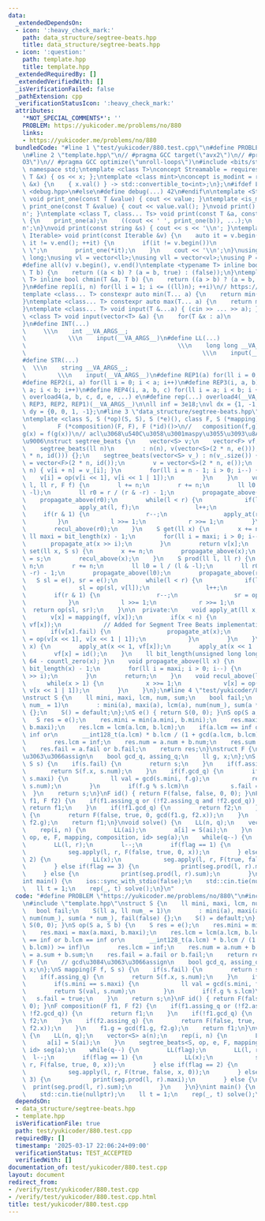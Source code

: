 ```yaml
---
data:
  _extendedDependsOn:
  - icon: ':heavy_check_mark:'
    path: data_structure/segtree-beats.hpp
    title: data_structure/segtree-beats.hpp
  - icon: ':question:'
    path: template.hpp
    title: template.hpp
  _extendedRequiredBy: []
  _extendedVerifiedWith: []
  _isVerificationFailed: false
  _pathExtension: cpp
  _verificationStatusIcon: ':heavy_check_mark:'
  attributes:
    '*NOT_SPECIAL_COMMENTS*': ''
    PROBLEM: https://yukicoder.me/problems/no/880
    links:
    - https://yukicoder.me/problems/no/880
  bundledCode: "#line 1 \"test/yukicoder/880.test.cpp\"\n#define PROBLEM \"https://yukicoder.me/problems/no/880\"\
    \n#line 2 \"template.hpp\"\n// #pragma GCC target(\"avx2\")\n// #pragma GCC optimize(\"\
    O3\")\n// #pragma GCC optimize(\"unroll-loops\")\n#include <bits/stdc++.h>\nusing\
    \ namespace std;\ntemplate <class T>\nconcept Streamable = requires(ostream os,\
    \ T &x) { os << x; };\ntemplate <class mint>\nconcept is_modint = requires(mint\
    \ &x) {\n    { x.val() } -> std::convertible_to<int>;\n};\n#ifdef LOCAL\n#include\
    \ <debug.hpp>\n#else\n#define debug(...) 42\n#endif\n\ntemplate <Streamable T>\
    \ void print_one(const T &value) { cout << value; }\ntemplate <is_modint T> void\
    \ print_one(const T &value) { cout << value.val(); }\nvoid print() { cout << '\\\
    n'; }\ntemplate <class T, class... Ts> void print(const T &a, const Ts &...b)\
    \ {\n    print_one(a);\n    ((cout << ' ', print_one(b)), ...);\n    cout << '\\\
    n';\n}\nvoid print(const string &s) { cout << s << '\\n'; }\ntemplate <ranges::range\
    \ Iterable> void print(const Iterable &v) {\n    auto it = v.begin();\n    for(;\
    \ it != v.end(); ++it) {\n        if(it != v.begin())\n            cout << \"\
    \ \";\n        print_one(*it);\n    }\n    cout << '\\n';\n}\nusing ll = long\
    \ long;\nusing vl = vector<ll>;\nusing vll = vector<vl>;\nusing P = pair<ll, ll>;\n\
    #define all(v) v.begin(), v.end()\ntemplate <typename T> inline bool chmax(T &a,\
    \ T b) {\n    return ((a < b) ? (a = b, true) : (false));\n}\ntemplate <typename\
    \ T> inline bool chmin(T &a, T b) {\n    return ((a > b) ? (a = b, true) : (false));\n\
    }\n#define rep1(i, n) for(ll i = 1; i <= ((ll)n); ++i)\n// https://trap.jp/post/1224/\n\
    template <class... T> constexpr auto min(T... a) {\n    return min(initializer_list<common_type_t<T...>>{a...});\n\
    }\ntemplate <class... T> constexpr auto max(T... a) {\n    return max(initializer_list<common_type_t<T...>>{a...});\n\
    }\ntemplate <class... T> void input(T &...a) { (cin >> ... >> a); }\ntemplate\
    \ <class T> void input(vector<T> &a) {\n    for(T &x : a)\n        cin >> x;\n\
    }\n#define INT(...)                                                          \
    \     \\\n    int __VA_ARGS__;                                               \
    \            \\\n    input(__VA_ARGS__)\n#define LL(...)                     \
    \                                           \\\n    long long __VA_ARGS__;   \
    \                                                  \\\n    input(__VA_ARGS__)\n\
    #define STR(...)                                                             \
    \  \\\n    string __VA_ARGS__;                                               \
    \         \\\n    input(__VA_ARGS__)\n#define REP1(a) for(ll i = 0; i < a; i++)\n\
    #define REP2(i, a) for(ll i = 0; i < a; i++)\n#define REP3(i, a, b) for(ll i =\
    \ a; i < b; i++)\n#define REP4(i, a, b, c) for(ll i = a; i < b; i += c)\n#define\
    \ overload4(a, b, c, d, e, ...) e\n#define rep(...) overload4(__VA_ARGS__, REP4,\
    \ REP3, REP2, REP1)(__VA_ARGS__)\n\nll inf = 3e18;\nvl dx = {1, -1, 0, 0};\nvl\
    \ dy = {0, 0, 1, -1};\n#line 3 \"data_structure/segtree-beats.hpp\"\n// https://rsm9.hatenablog.com/entry/2021/02/01/220408\n\
    \ntemplate <class S, S (*op)(S, S), S (*e)(), class F, S (*mapping)(F, S),\n \
    \         F (*composition)(F, F), F (*id)()>\n//   composition(f,g)(x) = f\u2218\
    g(x) = f(g(x))\n// acl\u3068\u540C\u3058\u3001maspy\u3055\u3093\u8A18\u4E8B\u3068\
    \u9006\nstruct segtree_beats {\n    vector<S> v;\n    vector<F> vf;\n    ll n;\n\
    \    segtree_beats(ll n)\n        : n(n), v(vector<S>(2 * n, e())), vf(vector<F>(2\
    \ * n, id())) {};\n    segtree_beats(vector<S> v_) : n(v_.size()) {\n        vf\
    \ = vector<F>(2 * n, id());\n        v = vector<S>(2 * n, e());\n        rep(i,\
    \ n) { v[i + n] = v_[i]; }\n        for(ll i = n - 1; i > 0; i--) {\n        \
    \    v[i] = op(v[i << 1], v[i << 1 | 1]);\n        }\n    }\n    void apply(ll\
    \ l, ll r, F f) {\n        l += n;\n        r += n;\n        ll l0 = l / (l &\
    \ -l);\n        ll r0 = r / (r & -r) - 1;\n        propagate_above(l0);\n    \
    \    propagate_above(r0);\n        while(l < r) {\n            if(l & 1) {\n \
    \               apply_at(l, f);\n                l++;\n            }\n       \
    \     if(r & 1) {\n                r--;\n                apply_at(r, f);\n   \
    \         }\n            l >>= 1;\n            r >>= 1;\n        }\n        recul_above(l0);\n\
    \        recul_above(r0);\n    }\n    S get(ll x) {\n        x += n;\n       \
    \ ll maxi = bit_length(x) - 1;\n        for(ll i = maxi; i > 0; i--) {\n     \
    \       propagate_at(x >> i);\n        }\n        return v[x];\n    }\n    void\
    \ set(ll x, S s) {\n        x += n;\n        propagate_above(x);\n        v[x]\
    \ = s;\n        recul_above(x);\n    }\n    S prod(ll l, ll r) {\n        l +=\
    \ n;\n        r += n;\n        ll l0 = l / (l & -l);\n        ll r0 = r / (r &\
    \ -r) - 1;\n        propagate_above(l0);\n        propagate_above(r0);\n     \
    \   S sl = e(), sr = e();\n        while(l < r) {\n            if(l & 1) {\n \
    \               sl = op(sl, v[l]);\n                l++;\n            }\n    \
    \        if(r & 1) {\n                r--;\n                sr = op(v[r], sr);\n\
    \            }\n            l >>= 1;\n            r >>= 1;\n        }\n      \
    \  return op(sl, sr);\n    }\n\n  private:\n    void apply_at(ll x, F f) {\n \
    \       v[x] = mapping(f, v[x]);\n        if(x < n) {\n            vf[x] = composition(f,\
    \ vf[x]);\n            // Added for Segment Tree Beats implementation.\n     \
    \       if(v[x].fail) {\n                propagate_at(x);\n                v[x]\
    \ = op(v[x << 1], v[x << 1 | 1]);\n            }\n        }\n    }\n    void propagate_at(ll\
    \ x) {\n        apply_at(x << 1, vf[x]);\n        apply_at(x << 1 | 1, vf[x]);\n\
    \        vf[x] = id();\n    }\n    ll bit_length(unsigned long long x) { return\
    \ 64 - countl_zero(x); }\n    void propagate_above(ll x) {\n        ll maxi =\
    \ bit_length(x) - 1;\n        for(ll i = maxi; i > 0; i--) {\n            propagate_at(x\
    \ >> i);\n        }\n        return;\n    }\n    void recul_above(ll x) {\n  \
    \      while(x > 1) {\n            x >>= 1;\n            v[x] = op(v[x << 1],\
    \ v[x << 1 | 1]);\n        }\n    }\n};\n#line 4 \"test/yukicoder/880.test.cpp\"\
    \nstruct S {\n    ll mini, maxi, lcm, num, sum;\n    bool fail;\n    S(ll a, ll\
    \ num_ = 1)\n        : mini(a), maxi(a), lcm(a), num(num_), sum(a * num_), fail(false)\
    \ {};\n    S() = default;\n};\nS e() { return S(0, 0); }\nS op(S a, S b) {\n \
    \   S res = e();\n    res.mini = min(a.mini, b.mini);\n    res.maxi = max(a.maxi,\
    \ b.maxi);\n    res.lcm = lcm(a.lcm, b.lcm);\n    if(a.lcm == inf or b.lcm ==\
    \ inf or\n       __int128_t(a.lcm) * b.lcm / (1 + gcd(a.lcm, b.lcm)) >= inf)\n\
    \        res.lcm = inf;\n    res.num = a.num + b.num;\n    res.sum = a.sum + b.sum;\n\
    \    res.fail = a.fail or b.fail;\n    return res;\n}\nstruct F {\n    // gcd\u3084\
    \u3063\u3066assign\n    bool gcd_q, assing_q;\n    ll g, x;\n};\nS mapping(F f,\
    \ S s) {\n    if(s.fail) {\n        return s;\n    }\n    if(f.assing_q) {\n \
    \       return S(f.x, s.num);\n    }\n    if(f.gcd_q) {\n        if(s.mini ==\
    \ s.maxi) {\n            ll val = gcd(s.mini, f.g);\n            return S(val,\
    \ s.num);\n        }\n        if(f.g % s.lcm)\n            s.fail = true;\n  \
    \  }\n    return s;\n}\nF id() { return F(false, false, 0, 0); }\nF composition(F\
    \ f1, F f2) {\n    if(f1.assing_q or (!f2.assing_q and !f2.gcd_q)) {\n       \
    \ return f1;\n    }\n    if(!f1.gcd_q) {\n        return f2;\n    }\n    if(f2.assing_q)\
    \ {\n        return F(false, true, 0, gcd(f1.g, f2.x));\n    }\n    f1.g = gcd(f1.g,\
    \ f2.g);\n    return f1;\n}\nvoid solve() {\n    LL(n, q);\n    vector<S> a(n);\n\
    \    rep(i, n) {\n        LL(ai);\n        a[i] = S(ai);\n    }\n    segtree_beats<S,\
    \ op, e, F, mapping, composition, id> seg(a);\n    while(q--) {\n        LL(flag);\n\
    \        LL(l, r);\n        l--;\n        if(flag == 1) {\n            LL(x);\n\
    \            seg.apply(l, r, F(false, true, 0, x));\n        } else if(flag ==\
    \ 2) {\n            LL(x);\n            seg.apply(l, r, F(true, false, x, 0));\n\
    \        } else if(flag == 3) {\n            print(seg.prod(l, r).maxi);\n   \
    \     } else {\n            print(seg.prod(l, r).sum);\n        }\n    }\n}\n\
    int main() {\n    ios::sync_with_stdio(false);\n    std::cin.tie(nullptr);\n \
    \   ll t = 1;\n    rep(_, t) solve();\n}\n"
  code: "#define PROBLEM \"https://yukicoder.me/problems/no/880\"\n#include \"data_structure/segtree-beats.hpp\"\
    \n#include \"template.hpp\"\nstruct S {\n    ll mini, maxi, lcm, num, sum;\n \
    \   bool fail;\n    S(ll a, ll num_ = 1)\n        : mini(a), maxi(a), lcm(a),\
    \ num(num_), sum(a * num_), fail(false) {};\n    S() = default;\n};\nS e() { return\
    \ S(0, 0); }\nS op(S a, S b) {\n    S res = e();\n    res.mini = min(a.mini, b.mini);\n\
    \    res.maxi = max(a.maxi, b.maxi);\n    res.lcm = lcm(a.lcm, b.lcm);\n    if(a.lcm\
    \ == inf or b.lcm == inf or\n       __int128_t(a.lcm) * b.lcm / (1 + gcd(a.lcm,\
    \ b.lcm)) >= inf)\n        res.lcm = inf;\n    res.num = a.num + b.num;\n    res.sum\
    \ = a.sum + b.sum;\n    res.fail = a.fail or b.fail;\n    return res;\n}\nstruct\
    \ F {\n    // gcd\u3084\u3063\u3066assign\n    bool gcd_q, assing_q;\n    ll g,\
    \ x;\n};\nS mapping(F f, S s) {\n    if(s.fail) {\n        return s;\n    }\n\
    \    if(f.assing_q) {\n        return S(f.x, s.num);\n    }\n    if(f.gcd_q) {\n\
    \        if(s.mini == s.maxi) {\n            ll val = gcd(s.mini, f.g);\n    \
    \        return S(val, s.num);\n        }\n        if(f.g % s.lcm)\n         \
    \   s.fail = true;\n    }\n    return s;\n}\nF id() { return F(false, false, 0,\
    \ 0); }\nF composition(F f1, F f2) {\n    if(f1.assing_q or (!f2.assing_q and\
    \ !f2.gcd_q)) {\n        return f1;\n    }\n    if(!f1.gcd_q) {\n        return\
    \ f2;\n    }\n    if(f2.assing_q) {\n        return F(false, true, 0, gcd(f1.g,\
    \ f2.x));\n    }\n    f1.g = gcd(f1.g, f2.g);\n    return f1;\n}\nvoid solve()\
    \ {\n    LL(n, q);\n    vector<S> a(n);\n    rep(i, n) {\n        LL(ai);\n  \
    \      a[i] = S(ai);\n    }\n    segtree_beats<S, op, e, F, mapping, composition,\
    \ id> seg(a);\n    while(q--) {\n        LL(flag);\n        LL(l, r);\n      \
    \  l--;\n        if(flag == 1) {\n            LL(x);\n            seg.apply(l,\
    \ r, F(false, true, 0, x));\n        } else if(flag == 2) {\n            LL(x);\n\
    \            seg.apply(l, r, F(true, false, x, 0));\n        } else if(flag ==\
    \ 3) {\n            print(seg.prod(l, r).maxi);\n        } else {\n          \
    \  print(seg.prod(l, r).sum);\n        }\n    }\n}\nint main() {\n    ios::sync_with_stdio(false);\n\
    \    std::cin.tie(nullptr);\n    ll t = 1;\n    rep(_, t) solve();\n}\n"
  dependsOn:
  - data_structure/segtree-beats.hpp
  - template.hpp
  isVerificationFile: true
  path: test/yukicoder/880.test.cpp
  requiredBy: []
  timestamp: '2025-03-17 22:06:24+09:00'
  verificationStatus: TEST_ACCEPTED
  verifiedWith: []
documentation_of: test/yukicoder/880.test.cpp
layout: document
redirect_from:
- /verify/test/yukicoder/880.test.cpp
- /verify/test/yukicoder/880.test.cpp.html
title: test/yukicoder/880.test.cpp
---
```

